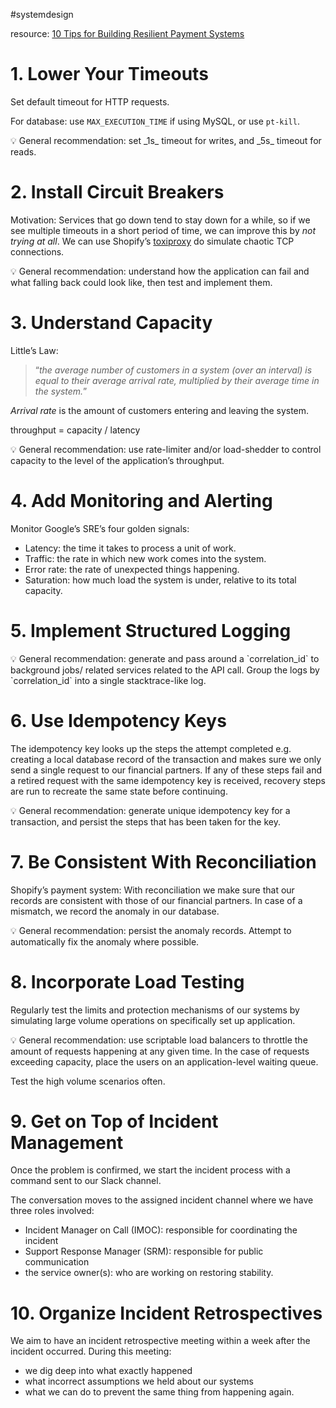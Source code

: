 #systemdesign 

resource:
[10 Tips for Building Resilient Payment Systems](https://shopify.engineering/building-resilient-payment-systems)

# 1. Lower Your Timeouts

Set default timeout for HTTP requests.

For database: use `MAX_EXECUTION_TIME` if using MySQL, or use `pt-kill`.

<aside> 💡 General recommendation: set _1s_ timeout for writes, and _5s_ timeout for reads.

</aside>

# 2. Install Circuit Breakers

Motivation: Services that go down tend to stay down for a while, so if we see multiple timeouts in a short period of time, we can improve this by _not trying at all_. We can use Shopify’s [toxiproxy](https://github.com/Shopify/toxiproxy) do simulate chaotic TCP connections.

<aside> 💡 General recommendation: understand how the application can fail and what falling back could look like, then test and implement them.

</aside>

# 3. Understand Capacity

Little’s Law:

> “_the average number of customers in a system (over an interval) is equal to their average arrival rate, multiplied by their average time in the system._”

_Arrival rate_ is the amount of customers entering and leaving the system.

throughput = capacity / latency

<aside> 💡 General recommendation: use rate-limiter and/or load-shedder to control capacity to the level of the application’s throughput.

</aside>

# 4. Add Monitoring and Alerting

Monitor Google’s SRE’s four golden signals:

- Latency: the time it takes to process a unit of work.
- Traffic: the rate in which new work comes into the system.
- Error rate: the rate of unexpected things happening.
- Saturation: how much load the system is under, relative to its total capacity.

# 5. Implement Structured Logging

<aside> 💡 General recommendation: generate and pass around a `correlation_id` to background jobs/ related services related to the API call. Group the logs by `correlation_id` into a single stacktrace-like log.

</aside>

# 6. Use Idempotency Keys

The idempotency key looks up the steps the attempt completed e.g. creating a local database record of the transaction and makes sure we only send a single request to our financial partners. If any of these steps fail and a retired request with the same idempotency key is received, recovery steps are run to recreate the same state before continuing.

<aside> 💡 General recommendation: generate unique idempotency key for a transaction, and persist the steps that has been taken for the key.

</aside>

# 7. Be Consistent With Reconciliation

Shopify’s payment system: With reconciliation we make sure that our records are consistent with those of our financial partners. In case of a mismatch, we record the anomaly in our database.

<aside> 💡 General recommendation: persist the anomaly records. Attempt to automatically fix the anomaly where possible.

</aside>

# 8. Incorporate Load Testing

Regularly test the limits and protection mechanisms of our systems by simulating large volume operations on specifically set up application.

<aside> 💡 General recommendation: use scriptable load balancers to throttle the amount of requests happening at any given time. In the case of requests exceeding capacity, place the users on an application-level waiting queue.

Test the high volume scenarios often.

</aside>

# 9. Get on Top of Incident Management

Once the problem is confirmed, we start the incident process with a command sent to our Slack channel.

The conversation moves to the assigned incident channel where we have three roles involved:

- Incident Manager on Call (IMOC): responsible for coordinating the incident
- Support Response Manager (SRM): responsible for public communication
- the service owner(s): who are working on restoring stability.

# 10. Organize Incident Retrospectives

We aim to have an incident retrospective meeting within a week after the incident occurred. During this meeting:

- we dig deep into what exactly happened
- what incorrect assumptions we held about our systems
- what we can do to prevent the same thing from happening again.